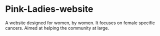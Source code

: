 # Pink-Ladies-website
A website designed for women, by women. It focuses on female specific cancers. Aimed at helping the community at large.
